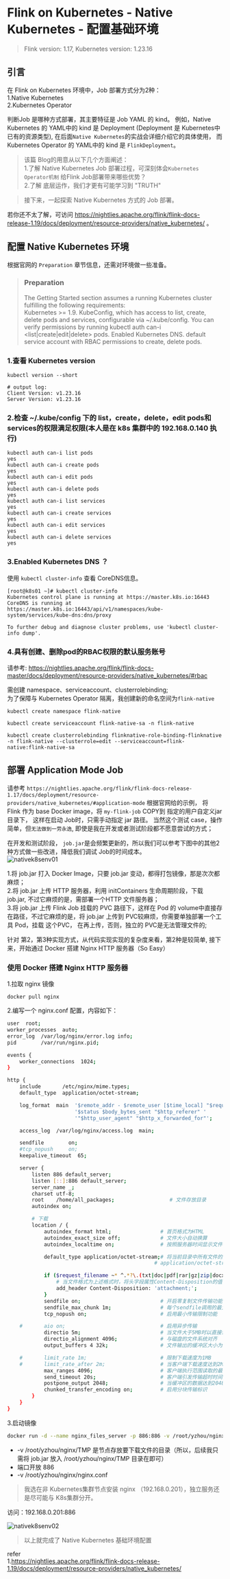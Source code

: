 # Flink on Kubernetes - Native Kubernetes - 配置基础环境    

>Flink version: 1.17, Kubernetes version: 1.23.16     

## 引言 
在 Flink on Kubernetes 环境中，Job 部署方式分为2种：    
1.Native Kubernetes         
2.Kubernetes Operator               

判断Job 是哪种方式部署，其主要特征是 Job YAML 的 kind。 例如，Native Kubernetes 的 YAML中的 kind 是 Deployment (Deployment 是 Kubernetes中 已有的资源类型), 在后面`Native Kubernetes`的实战会详细介绍它的具体使用， 而 Kubernetes Operator 的 YAML中的 kind 是 `FlinkDeployment`。      

>该篇 Blog的用意从以下几个方面阐述：        
1.了解 Native Kubernetes Job 部署过程，可深刻体会`Kubernetes Operator机制` 给Flink Job部署带来哪些优势？            
2.了解 底层运作，我们才更有可能学习到 "TRUTH"              

>接下来，一起探索 Native Kubernetes 方式的 Job 部署。   

若你还不太了解，可访问 https://nightlies.apache.org/flink/flink-docs-release-1.19/docs/deployment/resource-providers/native_kubernetes/ 。            

## 配置 Native Kubernetes 环境       

根据官网的 `Preparation` 章节信息，还需对环境做一些准备。           

> ### Preparation       
>The Getting Started section assumes a running Kubernetes cluster fulfilling the following requirements:         
    Kubernetes >= 1.9.
    KubeConfig, which has access to list, create, delete pods and services, configurable via ~/.kube/config. You can verify permissions by running kubectl auth can-i <list|create|edit|delete> pods.
    Enabled Kubernetes DNS.
    default service account with RBAC permissions to create, delete pods.
   
### 1.查看 Kubernetes version               
```shell        
kubectl version --short

# output log:
Client Version: v1.23.16
Server Version: v1.23.16
```

### 2.检查 ~/.kube/config 下的 list，create，delete，edit pods和services的权限满足权限(本人是在 k8s 集群中的 192.168.0.140 执行)              
```shell
kubectl auth can-i list pods
yes
kubectl auth can-i create pods
yes
kubectl auth can-i edit pods
yes
kubectl auth can-i delete pods
yes
kubectl auth can-i list services
yes
kubectl auth can-i create services
yes
kubectl auth can-i edit services
yes
kubectl auth can-i delete services
yes
```

### 3.Enabled Kubernetes DNS ？         
使用 `kubectl cluster-info` 查看 CoreDNS信息。            
```shell
[root@k8s01 ~]# kubectl cluster-info 
Kubernetes control plane is running at https://master.k8s.io:16443
CoreDNS is running at https://master.k8s.io:16443/api/v1/namespaces/kube-system/services/kube-dns:dns/proxy

To further debug and diagnose cluster problems, use 'kubectl cluster-info dump'.        
```   

### 4.具有创建、删除pod的RBAC权限的默认服务账号     
请参考: https://nightlies.apache.org/flink/flink-docs-master/docs/deployment/resource-providers/native_kubernetes/#rbac        

需创建 namespace、serviceaccount、clusterrolebinding;           
为了保障与 Kubernetes Operator 隔离，我创建新的命名空间为`flink-native`                 
```shell
kubectl create namespace flink-native     

kubectl create serviceaccount flink-native-sa -n flink-native       

kubectl create clusterrolebinding flinknative-role-binding-flinknative -n flink-native --clusterrole=edit --serviceaccount=flink-native:flink-native-sa           
```          

## 部署 Application Mode Job         
请参考 `https://nightlies.apache.org/flink/flink-docs-release-1.17/docs/deployment/resource-providers/native_kubernetes/#application-mode` 根据官网给的示例， 将 Flink 作为 base Docker image，将 `my-flink-job` COPY到 指定的用户自定义jar 目录下， 这样在启动 Job时，只需手动指定 jar 路径。  当然这个测试 case，操作简单，但`无法做到一劳永逸`, 即使是我在开发或者测试阶段都不愿意尝试的方式；            

在开发和测试阶段， `job.jar`是会频繁更新的，所以我们可以参考下图中的其他2种方式做一些改进，降低我们调试 Job的时间成本。     
![nativek8senv01](http://img.xinzhuxiansheng.com/blogimgs/flink/nativek8senv01.png)                    

1.将 job.jar 打入 Docker Image，只要 job.jar 变动，都得打包镜像，那是次次都麻烦；                        
2.将 job.jar 上传 HTTP 服务器，利用 initContainers 生命周期阶段，下载 job.jar, 不过它麻烦的是，需部署一个HTTP 文件服务器；              
3.将 job.jar 上传 Flink Job 挂载的 PVC 路径下，这样在 Pod 的 volume中直接存在路径，不过它麻烦的是，将 job.jar 上传到 PVC较麻烦，你需要单独部署一个工具 Pod，挂载 这个PVC， 在再上传，否则，独立的 PVC是无法管理文件的;             

针对 第2，第3种实现方式，从代码实现实现的复杂度来看，第2种是较简单, 接下来，开始通过 Docker 搭建 Nginx HTTP 服务器（So Easy）                   


### 使用 Docker 搭建 Nginx HTTP 服务器     

1.拉取 nginx 镜像       
```shell
docker pull nginx 
```     

2.编写一个 nginx.conf 配置，内容如下：              
```bash
user  root;
worker_processes  auto;
error_log  /var/log/nginx/error.log info;
pid        /var/run/nginx.pid;

events {
    worker_connections  1024;
}

http {
    include       /etc/nginx/mime.types;
    default_type  application/octet-stream;

    log_format  main  '$remote_addr - $remote_user [$time_local] "$request" '
                      '$status $body_bytes_sent "$http_referer" '
                      '"$http_user_agent" "$http_x_forwarded_for"';

    access_log  /var/log/nginx/access.log  main;

    sendfile        on;
    #tcp_nopush     on;
    keepalive_timeout  65;

    server {
        listen 886 default_server;
        listen [::]:886 default_server;
        server_name _;
        charset utf-8;
        root    /home/all_packages;                  # 文件存放目录
        autoindex on;

        # 下载
        location / {
            autoindex_format html;                # 首页格式为HTML
            autoindex_exact_size off;             # 文件大小自动换算
            autoindex_localtime on;               # 按照服务器时间显示文件时间

            default_type application/octet-stream;# 将当前目录中所有文件的默认MIME类型设置为
                                                # application/octet-stream

            if ($request_filename ~* ^.*?\.(txt|doc|pdf|rar|gz|zip|docx|exe|xlsx|ppt|pptx)$){
                # 当文件格式为上述格式时，将头字段属性Content-Disposition的值设置为"attachment"
                add_header Content-Disposition: 'attachment;';
            }
            sendfile on;                          # 开启零复制文件传输功能
            sendfile_max_chunk 1m;                # 每个sendfile调用的最大传输量为1MB
            tcp_nopush on;                        # 启用最小传输限制功能

    #       aio on;                               # 启用异步传输
            directio 5m;                          # 当文件大于5MB时以直接读取磁盘的方式读取文件
            directio_alignment 4096;              # 与磁盘的文件系统对齐
            output_buffers 4 32k;                 # 文件输出的缓冲区大小为128KB

    #       limit_rate 1m;                        # 限制下载速度为1MB
    #       limit_rate_after 2m;                  # 当客户端下载速度达到2MB时进入限速模式
            max_ranges 4096;                      # 客户端执行范围读取的最大值是4096B
            send_timeout 20s;                     # 客户端引发传输超时时间为20s
            postpone_output 2048;                 # 当缓冲区的数据达到2048B时再向客户端发送
            chunked_transfer_encoding on;         # 启用分块传输标识
        }
    }
}
```     

3.启动镜像              
```bash 
docker run -d --name nginx_files_server -p 886:886 -v /root/yzhou/nginx/TMP:/home/all_packages -v /root/yzhou/nginx/nginx.conf:/etc/nginx/nginx.conf nginx
```     

* -v /root/yzhou/nginx/TMP 是节点存放要下载文件的目录（所以，后续我只需将 job.jar 放入 /root/yzhou/nginx/TMP 目录在即可）                              
* 端口开放 886                  
* -v /root/yzhou/nginx/nginx.conf                  

>我选在非 Kubernetes集群节点安装 nginx （192.168.0.201），独立服务还是尽可能与 K8s集群分开。       

访问：192.168.0.201:886    

![nativek8senv02](http://img.xinzhuxiansheng.com/blogimgs/flink/nativek8senv02.png)    

>以上就完成了 Native Kubernetes 基础环境配置                    

refer   
1.https://nightlies.apache.org/flink/flink-docs-release-1.19/docs/deployment/resource-providers/native_kubernetes/                   
